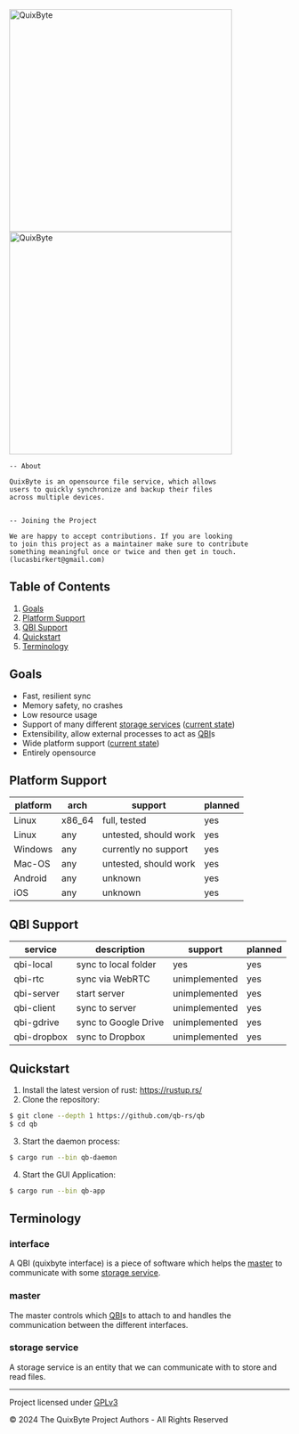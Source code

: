 <img src="https://raw.githubusercontent.com/qb-rs/.github/main/profile/quixbyte_full_light.svg#gh-dark-mode-only" alt="QuixByte" width="400px"/>
<img src="https://raw.githubusercontent.com/qb-rs/.github/main/profile/quixbyte_full.svg#gh-light-mode-only" alt="QuixByte" width="400px"/>

```
-- About

QuixByte is an opensource file service, which allows
users to quickly synchronize and backup their files
across multiple devices.


-- Joining the Project

We are happy to accept contributions. If you are looking
to join this project as a maintainer make sure to contribute
something meaningful once or twice and then get in touch.
(lucasbirkert@gmail.com)
```

## Table of Contents

1. [Goals](#goals)
2. [Platform Support](#platform-support)
3. [QBI Support](#qbi-support)
4. [Quickstart](#quickstart)
5. [Terminology](#terminology)

## Goals

- Fast, resilient sync
- Memory safety, no crashes
- Low resource usage
- Support of many different [storage services](#terminology-storage-service) ([current state](#qbi-support))
- Extensibility, allow external processes to act as [QBI](#terminology-interface)s
- Wide platform support ([current state](#platform-support))
- Entirely opensource

## Platform Support

<!-- TODO: tidy this -->

platform|arch|support|planned
---|---|---|---
Linux|x86_64|full, tested|yes
Linux|any|untested, should work|yes
Windows|any|currently no support|yes
Mac-OS|any|untested, should work|yes
Android|any|unknown|yes
iOS|any|unknown|yes

## QBI Support

<!-- TODO: tidy this -->

service|description|support|planned
---|---|---|---
qbi-local|sync to local folder|yes|yes
qbi-rtc|sync via WebRTC|unimplemented|yes
qbi-server|start server|unimplemented|yes
qbi-client|sync to server|unimplemented|yes
qbi-gdrive|sync to Google Drive|unimplemented|yes
qbi-dropbox|sync to Dropbox|unimplemented|yes

## Quickstart

1. Install the latest version of rust: https://rustup.rs/
2. Clone the repository:
```sh
$ git clone --depth 1 https://github.com/qb-rs/qb
$ cd qb
```
3. Start the daemon process:
```sh
$ cargo run --bin qb-daemon
```
4. Start the GUI Application:
```sh
$ cargo run --bin qb-app
```

## Terminology

<h3 id="terminology-interface">interface</h3>

A QBI (quixbyte interface) is a piece of software which helps the [master](#terminology-master)
to communicate with some [storage service](#terminology-storage-service).

<h3 id="terminology-master">master</h3>

The master controls which [QBI](#terminology-interface)s to attach to and handles the communication
between the different interfaces.

<h3 id="terminology-storage-service">storage service</h3>

A storage service is an entity that we can communicate with to store and read files.

----

Project licensed under [GPLv3](LICENSE)

&copy; 2024 The QuixByte Project Authors - All Rights Reserved
